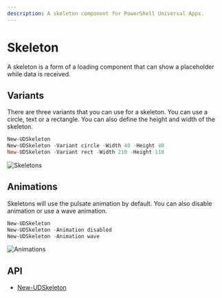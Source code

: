 ```yaml
---
description: A skeleton component for PowerShell Universal Apps.
---
```


# Skeleton

A skeleton is a form of a loading component that can show a placeholder while data is received.

## Variants

There are three variants that you can use for a skeleton. You can use a circle, text or a rectangle. You can also define the height and width of the skeleton.

```powershell
New-UDSkeleton
New-UDSkeleton -Variant circle -Width 40 -Height 40
New-UDSkeleton -Variant rect -Width 210 -Height 118
```

![Skeletons](<../../../.gitbook/assets/image (476).png>)

## Animations

Skeletons will use the pulsate animation by default. You can also disable animation or use a wave animation.

```powershell
New-UDSkeleton
New-UDSkeleton -Animation disabled
New-UDSkeleton -Animation wave
```

![Animations](../../../.gitbook/assets/animation.gif)

## API

* [New-UDSkeleton](https://github.com/ironmansoftware/universal-docs/blob/v5/cmdlets/New-UDSkeleton.txt)
